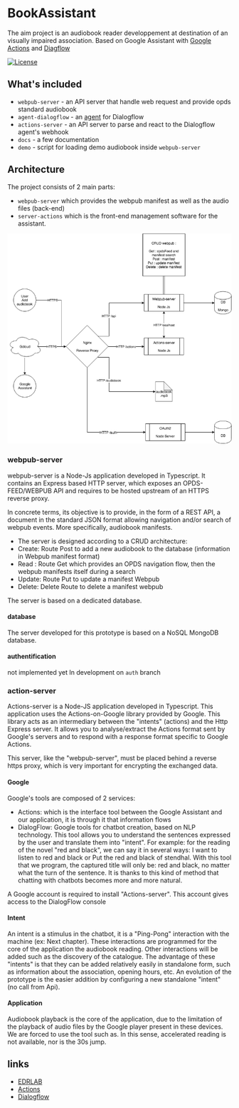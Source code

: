 # BookAssistant

The aim project is an audiobook reader developpement at destination of an visually impaired association.
Based on Google Assistant with [Google Actions](https://developers.google.com/actions/) and [Diagflow](https://dialogflow.com/)

[![License](https://img.shields.io/badge/License-BSD%203--Clause-blue.svg)](/LICENSE)

## What's included

 - `webpub-server` - an API server that handle web request and provide opds standard audiobook
 - `agent-dialogflow` - an [agent](https://dialogflow.com/docs/agents) for Dialogflow
 - `actions-server` - an API server to parse and react to the Dialogflow agent's webhook
 - `docs` - a few documentation
 - `demo` - script for loading demo audiobook inside `webpub-server`

## Architecture

The project consists of 2 main parts:
 - `webpub-server` which provides the webpub manifest as well as the audio files (back-end)
 - `server-actions` which is the front-end management software for the assistant.

![archi](docs/img/archi.png)

### webpub-server

webpub-server is a Node-Js application developed in Typescript.
It contains an Express based HTTP server, which exposes an OPDS-FEED/WEBPUB API and requires to be hosted upstream of an HTTPS reverse proxy.

In concrete terms, its objective is to provide, in the form of a REST API, a document in the standard JSON format allowing navigation and/or search of webpub events. More specifically, audiobook manifests. 

 - The server is designed according to a CRUD architecture:
 - Create: Route Post to add a new audiobook to the database (information in Webpub manifest format)
 - Read : Route Get which provides an OPDS navigation flow, then the webpub manifests itself during a search
 - Update: Route Put to update a manifest Webpub
 - Delete: Delete Route to delete a manifest webpub

The server is based on a dedicated database.

#### database

The server developed for this prototype is based on a NoSQL MongoDB database.

#### authentification

not implemented yet
In development on `auth` branch

### action-server

Actions-server is a Node-JS application developed in Typescript. This application uses the Actions-on-Google library provided by Google. This library acts as an intermediary between the "intents" (actions) and the Http Express server. It allows you to analyse/extract the Actions format sent by Google's servers and to respond with a response format specific to Google Actions.

This server, like the "webpub-server", must be placed behind a reverse https proxy, which is very important for encrypting the exchanged data.

#### Google

Google's tools are composed of 2 services:
  - Actions: which is the interface tool between the Google Assistant and our application, it is through it that information flows
  - DialogFlow: Google tools for chatbot creation, based on NLP technology. This tool allows you to understand the sentences expressed by the user and translate them into "intent". For example: for the reading of the novel "red and black", we can say it in several ways: I want to listen to red and black or Put the red and black of stendhal. With this tool that we program, the captured title will only be: red and black, no matter what the turn of the sentence. It is thanks to this kind of method that chatting with chatbots becomes more and more natural.

A Google account is required to install "Actions-server". This account gives access to the DialogFlow console

#### Intent 
An intent is a stimulus in the chatbot, it is a "Ping-Pong" interaction with the machine (ex: Next chapter). These interactions are programmed for the core of the application the audiobook reading. Other interactions will be added such as the discovery of the catalogue. The advantage of these "intents" is that they can be added relatively easily in standalone form, such as information about the association, opening hours, etc.
An evolution of the prototype is the easier addition by configuring a new standalone "intent" (no call from Api).

#### Application
Audiobook playback is the core of the application, due to the limitation of the playback of audio files by the Google player present in these devices. We are forced to use the tool such as. In this sense, accelerated reading is not available, nor is the 30s jump.

## links

- [EDRLAB](https://edrlab.org)
- [Actions](https://developers.google.com/actions/)
- [Dialogflow](https://dialogflow.com/docs)
